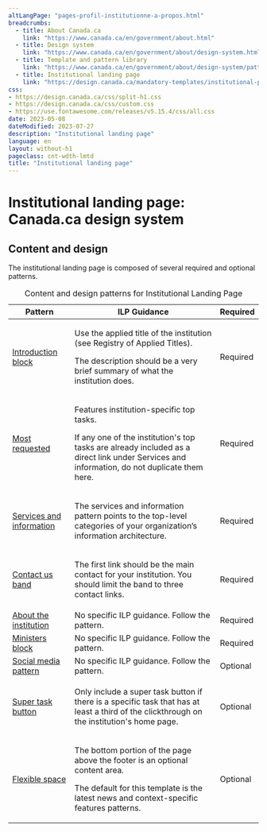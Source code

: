 ```yaml
---
altLangPage: "pages-profil-institutionne-a-propos.html"
breadcrumbs:
  - title: About Canada.ca
    link: "https://www.canada.ca/en/government/about.html"
  - title: Design system
    link: "https://www.canada.ca/en/government/about/design-system.html"
  - title: Template and pattern library
    link: "https://www.canada.ca/en/government/about/design-system/pattern-library.html"
  - title: Institutional landing page
    link: "https://design.canada.ca/mandatory-templates/institutional-profile-pages.html"    
css:
- https://design.canada.ca/css/split-h1.css
- https://design.canada.ca/css/custom.css
- https://use.fontawesome.com/releases/v5.15.4/css/all.css
date: 2023-05-08
dateModified: 2023-07-27
description: "Institutional landing page"
language: en
layout: without-h1
pageclass: cnt-wdth-lmtd
title: "Institutional landing page"
---
```

<h1 property="name" id="wb-cont" dir="ltr"><span class="stacked"><span>Institutional landing page</span>: <span>Canada.ca design system</span></span></h1>
<h2>Content and design</h2>
<p>The institutional landing page is composed of several required and optional patterns.</p>
<div class="row mrgn-tp-lg">
  <div class="col-md-12">
    <table class="table table-striped" id="ilp-01" aria-live="polite">
      <caption class="wb-inv">
      Content and design patterns for Institutional Landing Page
      </caption>
      <thead>
        <tr>
          <th class="col-md-4">Pattern</th>
          <th class="col-md-6">ILP Guidance</th>
          <th class="col-md-2">Required</th>
        </tr>
      </thead>
      <tbody>
        <tr>
          <td><a href="#">Introduction block</a></td>
          <td><p>Use the applied title of the institution (see Registry of Applied Titles).</p>
            <p>The description should be a very brief summary of what the institution does.</p></td>
          <td class="text-center"><span class="far fa-check-circle text-success"></span><span class="wb-inv"> Required</span></td>
        </tr>
        <tr>
          <td><a href="#">Most requested</a></td>
          <td><p>Features institution-specific top tasks.</p>
            <p>If any one of the institution's top tasks are already included as a direct link under Services and information, do not duplicate them here.</p></td>
          <td class="text-center"><span class="far fa-check-circle text-success"></span><span class="wb-inv"> Required</span></td>
        </tr>
        <tr>
          <td><a href="#">Services and information</a></td>
          <td><p>The services and information pattern points to the top-level categories of your organization’s information architecture.</p></td>
          <td class="text-center"><span class="far fa-check-circle text-success"></span><span class="wb-inv"> Required</span></td>
        </tr>
        <tr>
          <td><a href="#">Contact us band</a></td>
          <td><p>The first link should be the main contact for your institution. You should limit the band to three contact links.</p></td>
          <td class="text-center"><span class="far fa-check-circle text-success"></span><span class="wb-inv"> Required</span></td>
        </tr>
        <tr>
          <td><a href="#">About the institution</a></td>
          <td>No specific ILP guidance.  Follow the pattern.</td>
          <td class="text-center"><span class="far fa-check-circle text-success"></span><span class="wb-inv"> Required</span></td>
        </tr>
        <tr>
          <td><a href="#">Ministers block</a></td>
          <td>No specific ILP guidance.  Follow the pattern.</td>
          <td class="text-center"><span class="far fa-check-circle text-success"></span><span class="wb-inv"> Required</span></td>
        </tr>
        <tr>
          <td><a href="#">Social media pattern</a></td>
          <td>No specific ILP guidance.  Follow the pattern.</td>
          <td>Optional</td>
        </tr>
        <tr>
          <td><a href="#">Super task button</a></td>
          <td><p>Only include a super task button if there is a specific task that has at least a third of the clickthrough on the institution's home page.</p></td>
          <td>Optional</td>
        </tr>
        <tr>
          <td><a href="#">Flexible space</a></td>
          <td><p>The bottom portion of the page above the footer is an optional content area.</p>
            <p>The default for this template is the latest news and context-specific features patterns.</p></td>
          <td>Optional</td>
        </tr>
      </tbody>
    </table>
  </div>
</div>
